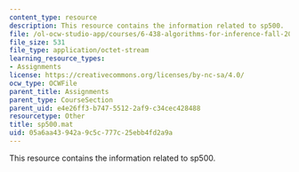 ```yaml
---
content_type: resource
description: This resource contains the information related to sp500.
file: /ol-ocw-studio-app/courses/6-438-algorithms-for-inference-fall-2014/05a6aa43942a9c5c777c25ebb4fd2a9a_sp500.mat
file_size: 531
file_type: application/octet-stream
learning_resource_types:
- Assignments
license: https://creativecommons.org/licenses/by-nc-sa/4.0/
ocw_type: OCWFile
parent_title: Assignments
parent_type: CourseSection
parent_uid: e4e26ff3-b747-5512-2af9-c34cec428488
resourcetype: Other
title: sp500.mat
uid: 05a6aa43-942a-9c5c-777c-25ebb4fd2a9a
---
```

This resource contains the information related to sp500.